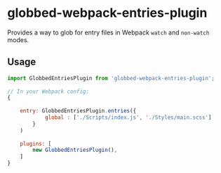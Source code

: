 # globbed-webpack-entries-plugin

Provides a way to glob for entry files in Webpack `watch` and `non-watch` modes.

## Usage

```js
import GlobbedEntriesPlugin from 'globbed-webpack-entries-plugin';
 
// In your Webpack config:
{
   
    entry: GlobbedEntriesPlugin.entries({
            global : ['./Scripts/index.js', './Styles/main.scss']
        }
    )
    
    plugins: [
        new GlobbedEntriesPlugin(),
    ]    
}
```

